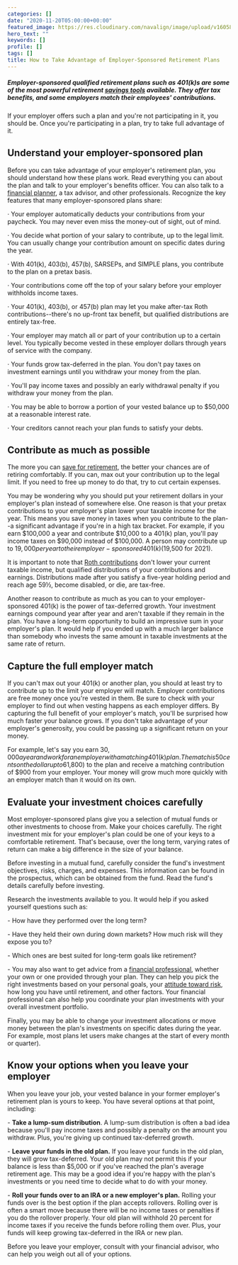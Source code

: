 ```yaml
---
categories: []
date: "2020-11-20T05:00:00+00:00"
featured_image: https://res.cloudinary.com/navalign/image/upload/v1605882081/william-warby-QJdM9E4mIwo-unsplash_dzetqt.jpg
hero_text: ""
keywords: []
profile: []
tags: []
title: How to Take Advantage of Employer-Sponsored Retirement Plans
---
```

##### Employer-sponsored qualified retirement plans such as 401(k)s are some of the most powerful retirement [savings tools](https://navalign.com/updates/how-much-should-you-save-by-age-30-40-50-or-60/) available. They offer tax benefits, and some employers match their employees' contributions.

If your employer offers such a plan and you're not participating in it, you should be. Once you're participating in a plan, try to take full advantage of it.

## Understand your employer-sponsored plan

Before you can take advantage of your employer's retirement plan, you should understand how these plans work. Read everything you can about the plan and talk to your employer's benefits officer. You can also talk to a [financial planner](https://navalign.com/what-we-do/fiduciary-financial-planning/), a tax advisor, and other professionals. Recognize the key features that many employer-sponsored plans share:

· Your employer automatically deducts your contributions from your paycheck. You may never even miss the money-out of sight, out of mind.

· You decide what portion of your salary to contribute, up to the legal limit. You can usually change your contribution amount on specific dates during the year.

· With 401(k), 403(b), 457(b), SARSEPs, and SIMPLE plans, you contribute to the plan on a pretax basis.

· Your contributions come off the top of your salary before your employer withholds income taxes.

· Your 401(k), 403(b), or 457(b) plan may let you make after-tax Roth contributions--there's no up-front tax benefit, but qualified distributions are entirely tax-free.

· Your employer may match all or part of your contribution up to a certain level. You typically become vested in these employer dollars through years of service with the company.

· Your funds grow tax-deferred in the plan. You don't pay taxes on investment earnings until you withdraw your money from the plan.

· You'll pay income taxes and possibly an early withdrawal penalty if you withdraw your money from the plan.

· You may be able to borrow a portion of your vested balance up to $50,000 at a reasonable interest rate.

· Your creditors cannot reach your plan funds to satisfy your debts.

## Contribute as much as possible

The more you can [save for retirement](https://navalign.com/updates/how-to-retire-before-60/), the better your chances are of retiring comfortably. If you can, max out your contribution up to the legal limit. If you need to free up money to do that, try to cut certain expenses.

You may be wondering why you should put your retirement dollars in your employer's plan instead of somewhere else. One reason is that your pretax contributions to your employer's plan lower your taxable income for the year. This means you save money in taxes when you contribute to the plan--a significant advantage if you're in a high tax bracket. For example, if you earn $100,000 a year and contribute $10,000 to a 401(k) plan, you'll pay income taxes on $90,000 instead of $100,000. A person may contribute up to $19,000 per year to their employer-sponsored 401(k) ($19,500 for 2021).

It is important to note that [Roth contributions](https://navalign.com/updates/traditional-vs-roth-ira-which-one-is-right-for-you/) don't lower your current taxable income, but qualified distributions of your contributions and earnings. Distributions made after you satisfy a five-year holding period and reach age 59½, become disabled, or die, are tax-free.

Another reason to contribute as much as you can to your employer-sponsored 401(k) is the power of tax-deferred growth. Your investment earnings compound year after year and aren't taxable if they remain in the plan. You have a long-term opportunity to build an impressive sum in your employer's plan. It would help if you ended up with a much larger balance than somebody who invests the same amount in taxable investments at the same rate of return.

## Capture the full employer match

If you can't max out your 401(k) or another plan, you should at least try to contribute up to the limit your employer will match. Employer contributions are free money once you're vested in them. Be sure to check with your employer to find out when vesting happens as each employer differs. By capturing the full benefit of your employer's match, you'll be surprised how much faster your balance grows. If you don't take advantage of your employer's generosity, you could be passing up a significant return on your money.

For example, let's say you earn $30,000 a year and work for an employer with a matching 401(k) plan. The match is 50 cents on the dollar up to 6% of your salary. Each year, you contribute 6% of your salary ($1,800) to the plan and receive a matching contribution of $900 from your employer. Your money will grow much more quickly with an employer match than it would on its own.

## Evaluate your investment choices carefully

Most employer-sponsored plans give you a selection of mutual funds or other investments to choose from. Make your choices carefully. The right investment mix for your employer's plan could be one of your keys to a comfortable retirement. That's because, over the long term, varying rates of return can make a big difference in the size of your balance.

Before investing in a mutual fund, carefully consider the fund's investment objectives, risks, charges, and expenses. This information can be found in the prospectus, which can be obtained from the fund. Read the fund's details carefully before investing.

Research the investments available to you. It would help if you asked yourself questions such as:

\- How have they performed over the long term?

\- Have they held their own during down markets? How much risk will they expose you to?

\- Which ones are best suited for long-term goals like retirement?

\- You may also want to get advice from a [financial professional](https://navalign.com/why-navalign/), whether your own or one provided through your plan. They can help you pick the right investments based on your personal goals, your [attitude toward risk](https://navalign.com/updates/quotes-and-wisdom-from-warren-buffett/), how long you have until retirement, and other factors. Your financial professional can also help you coordinate your plan investments with your overall investment portfolio.

Finally, you may be able to change your investment allocations or move money between the plan's investments on specific dates during the year. For example, most plans let users make changes at the start of every month or quarter).

## Know your options when you leave your employer

When you leave your job, your vested balance in your former employer's retirement plan is yours to keep. You have several options at that point, including:

\- **Take a lump-sum distribution**. A lump-sum distribution is often a bad idea because you'll pay income taxes and possibly a penalty on the amount you withdraw. Plus, you're giving up continued tax-deferred growth.

\- **Leave your funds in the old plan.** If you leave your funds in the old plan, they will grow tax-deferred. Your old plan may not permit this if your balance is less than $5,000 or if you've reached the plan's average retirement age. This may be a good idea if you're happy with the plan's investments or you need time to decide what to do with your money.

\- **Roll your funds over to an IRA or a new employer's plan.** Rolling your funds over is the best option if the plan accepts rollovers. Rolling over is often a smart move because there will be no income taxes or penalties if you do the rollover properly. Your old plan will withhold 20 percent for income taxes if you receive the funds before rolling them over. Plus, your funds will keep growing tax-deferred in the IRA or new plan.

Before you leave your employer, consult with your financial advisor, who can help you weigh out all of your options.